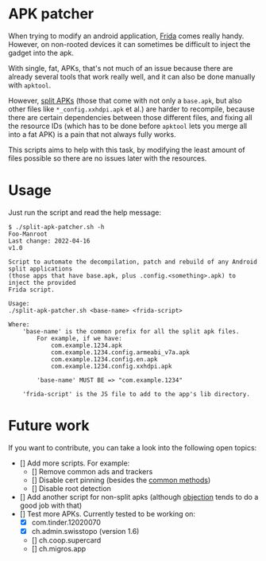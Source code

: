 # APK patcher

When trying to modify an android application, [Frida](frida.re) comes really handy.
However, on non-rooted devices it can sometimes be difficult to inject the gadget into the
apk.

With single, fat, APKs, that's not much of an issue because there are already several
tools that work really well, and it can also be done manually with `apktool`.

However, [split APKs](https://developer.android.com/guide/app-bundle) (those that come
with not only a `base.apk`, but also other files like `*_config.xxhdpi.apk` et al.) are
harder to recompile, because there are certain dependencies between those different files,
and fixing all the resource IDs (which has to be done before `apktool` lets you merge all
into a fat APK) is a pain that not always fully works.



This scripts aims to help with this task, by modifying the least amount of files possible
so there are no issues later with the resources.

# Usage

Just run the script and read the help message:
```
$ ./split-apk-patcher.sh -h
Foo-Manroot
Last change: 2022-04-16
v1.0

Script to automate the decompilation, patch and rebuild of any Android split applications
(those apps that have base.apk, plus .config.<something>.apk) to inject the provided
Frida script.

Usage:
./split-apk-patcher.sh <base-name> <frida-script>

Where:
	'base-name' is the common prefix for all the split apk files.
		For example, if we have:
			com.example.1234.apk
			com.example.1234.config.armeabi_v7a.apk
			com.example.1234.config.en.apk
			com.example.1234.config.xxhdpi.apk

		'base-name' MUST BE => "com.example.1234"

	'frida-script' is the JS file to add to the app's lib directory.
```

# Future work

If you want to contribute, you can take a look into the following open topics:
  - [] Add more scripts. For example:
    - [] Remove common ads and trackers
    - [] Disable cert pinning (besides the [common methods](https://codeshare.frida.re/@akabe1/frida-multiple-unpinning/))
	- [] Disable root detection
  - [] Add another script for non-split apks (although [objection](https://github.com/sensepost/objection) tends to do a good job with that)
  - [] Test more APKs. Currently tested to be working on:
    - [x] com.tinder.12020070
	- [x] ch.admin.swisstopo (version 1.6)
	- [] ch.coop.supercard
	- [] ch.migros.app
